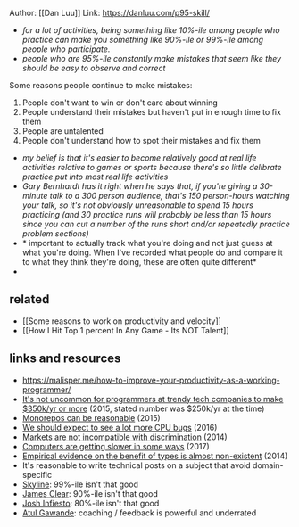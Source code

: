 Author: [[Dan Luu]]
Link: https://danluu.com/p95-skill/

- *for a lot of activities, being something like 10%-ile among people who practice can make you something like 90%-ile or 99%-ile among people who participate.*
- *people who are 95%-ile constantly make mistakes that seem like they should be easy to observe and correct*

Some reasons people continue to make mistakes:

1. People don't want to win or don't care about winning
2. People understand their mistakes but haven't put in enough time to fix them
3. People are untalented
4. People don't understand how to spot their mistakes and fix them

- *my belief is that it's easier to become relatively good at real life activities relative to games or sports because there's so little delibrate practice put into most real life activities*
- *Gary Bernhardt has it right when he says that, if you're giving a 30-minute talk to a 300 person audience, that's 150 person-hours watching your talk, so it's not obviously unreasonable to spend 15 hours practicing (and 30 practice runs will probably be less than 15 hours since you can cut a number of the runs short and/or repeatedly practice problem sections)*
- * important to actually track what you're doing and not just guess at what you're doing. When I've recorded what people do and compare it to what they think they're doing, these are often quite different*
- 

## related

- [[Some reasons to work on productivity and velocity]]
- [[How I Hit Top 1 percent In Any Game - Its NOT Talent]]
## links and resources

- https://malisper.me/how-to-improve-your-productivity-as-a-working-programmer/
- [It's not uncommon for programmers at trendy tech companies to make $350k/yr or more](https://danluu.com/startup-tradeoffs/) (2015, stated number was $250k/yr at the time)
- [Monorepos can be reasonable](https://danluu.com/monorepo/) (2015)
- [We should expect to see a lot more CPU bugs](https://danluu.com/cpu-bugs/) (2016)
- [Markets are not incompatible with discrimination](https://danluu.com/tech-discrimination/) (2014)
- [Computers are getting slower in some ways](https://danluu.com/input-lag/) (2017)
- [Empirical evidence on the benefit of types is almost non-existent](https://danluu.com/empirical-pl/) (2014)
- It's reasonable to write technical posts on a subject that avoid domain-specific
- [Skyline](https://www.youtube.com/watch?v=h1a-lhjmfPw): 99%-ile isn't that good
- [James Clear](https://twitter.com/JamesClear/status/1292574538912456707): 90%-ile isn't that good
- [Josh Infiesto](https://web.archive.org/web/20120428193015/http://jinfiesto.posterous.com/how-to-seem-good-at-everything-stop-doing-stu): 80%-ile isn't that good
- [Atul Gawande](https://www.newyorker.com/magazine/2011/10/03/personal-best): coaching / feedback is powerful and underrated